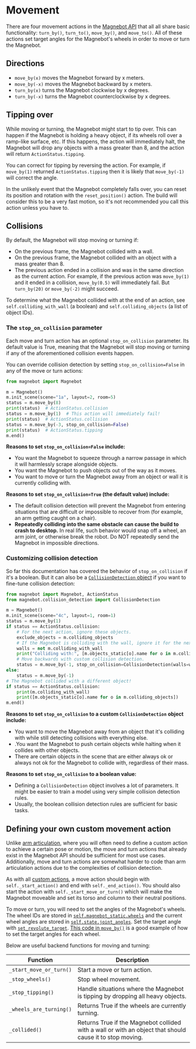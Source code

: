 # Movement

There are four movement actions in the [Magnebot API](../api/magnebot_controller,md) that all all share basic functionality: `turn_by()`, `turn_to()`, `move_by()`, and `move_to()`. All of these actions set target angles for the Magnebot's wheels in order to move or turn the Magnebot.

## Directions

- `move_by(x)` moves the Magnebot forward by x meters.
- `move_by(-x)` moves the Magnebot backward by x meters.
- `turn_by(x)` turns the Magnebot clockwise by x degrees.
- `turn_by(-x)` turns the Magnebot counterclockwise by x degrees.

## Tipping over

While moving or turning, the Magnebot might start to tip over. This can happen if the Magnebot is holding a heavy object, if its wheels roll over a ramp-like surface, etc. If this happens, the action will immediately halt, the Magnebot will drop any objects with a mass greater than 8, and the action will return `ActionStatus.tipping`. 

You can correct for tipping by reversing the action. For example, if `move_by(1)` returned `ActionStatus.tipping` then it is likely that `move_by(-1)` will correct the angle. 

In the unlikely event that the Magnebot completely falls over, you can reset its position and rotation with the `reset_position()` action. The build will consider this to be a very fast motion, so it's not recommended you call this action unless you have to.

## Collisions

By default, the Magnebot will stop moving or turning if:

- On the previous frame, the Magnebot collided with a wall.
- On the previous frame, the Magnebot collided with an object with a mass greater than 8.
- The previous action ended in a collision and was in the same direction as the current action. For example, if the previous action was `move_by(1)` and it ended in a collision, `move_by(0.5)` will immediately fail. But `turn_by(20)` or `move_by(-2)` might succeed.

To determine what the Magnebot collided with at the end of an action, see `self.colliding_with_wall` (a boolean) and `self.colliding_objects` (a list of object IDs).

### The `stop_on_collision` parameter

Each move and  turn action has an optional `stop_on_collision` parameter. Its default value is True, meaning that the Magnebot will stop moving or turning if any of the aforementioned collision events happen.

You can override collision detection by setting `stop_on_collision=False` in any of the move or turn actions:

```python
from magnebot import Magnebot

m = Magnebot()
m.init_scene(scene="1a", layout=2, room=5)
status = m.move_by(8)
print(status)  # ActionStatus.collision
status = m.move_by(1)  # This action will immediately fail!
print(status)  # ActionStatus.collision
status = m.move_by(-3, stop_on_collision=False)
print(status)  # ActionStatus.tipping
m.end()
```

**Reasons to set `stop_on_collision=False` include:**

- You want the Magnebot to squeeze through a narrow passage in which it will harmlessly scrape alongside objects.
- You want the Magnebot to push objects out of the way as it moves.
- You want to move or turn the Magnebot away from an object or wall it is currently colliding with.

**Reasons to set `stop_on_collision=True` (the default value) include:**

- The default collision detection will prevent the Magnebot from entering situations that are difficult or impossible to recover from (for example, an arm getting caught on a chair).
- **Repeatedly colliding into the same obstacle can cause the build to crash to desktop.** In real life, such behavior would snap off a wheel, an arm joint, or otherwise break the robot. Do NOT repeatedly send the Magnebot in impossible directions.

### Customizing collision detection

So far this documentation has covered the behavior of `stop_on_collision` if it's a boolean. But it can also be a [`CollisionDetection` object](../api/collision_detection.md) if you want to fine-tune collision detection:

```python
from magnebot import Magnebot, ActionStatus
from magnebot.collision_detection import CollisionDetection

m = Magnebot()
m.init_scene(scene="4c", layout=1, room=1)
status = m.move_by(1)
if status == ActionStatus.collision:
    # For the next action, ignore these objects.
    exclude_objects = m.colliding_objects
    # If the Magnebot is colliding with the wall, ignore it for the next action.
    walls = not m.colliding_with_wall
    print("Colliding with:", [m.objects_static[o].name for o in m.colliding_objects])
    # Move backwards with custom collision detection.
    status = m.move_by(-1, stop_on_collision=CollisionDetection(walls=walls, exclude_objects=exclude_objects))
else:
    status = m.move_by(-1)
# The Magnebot collided with a different object!
if status == ActionStatus.collision:
    print(m.colliding_with_wall)
    print([m.objects_static[o].name for o in m.colliding_objects])
m.end()
```

**Reasons to set `stop_on_collision` to a custom `CollisionDetection` object include:**

- You want to move the Magnebot away from an object that it's colliding with while still detecting collisions with everything else.
- .You want the Magnebot to push certain objects while halting when it collides with other objects.
- There are certain objects in the scene that are either always ok or always not ok for the Magnebot to collide with, regardless of their mass.

**Reasons to set `stop_on_collision` to a boolean value:**

- Defining a `CollisionDetection` object involves a lot of parameters.  It might be easier to train a model using very simple collision detection rules.
- Usually, the boolean collision detection rules are sufficient for basic tasks.

## Defining your own custom movement action

Unlike [arm articulation](arm_articulation.md), where you will often need to define a custom action to achieve a certain pose or motion, the move and turn actions that already exist in the Magnebot API should be sufficient for most use cases. Additionally, move and turn actions are somewhat harder to code than arm articulation actions due to the complexities of collision detection.

As with all [custom actions](custom_apis.md), a move action should begin with `self._start_action()` and end with `self._end_action()`. You should also start the action with `self._start_move_or_turn()` which will make the Magnebot moveable and set its torso and column to their neutral positions.

To move or turn, you will need to set the angles of the Magnebot's wheels. The wheel IDs are stored in [`self.magnebot_static.wheels`](api/magnebot_static.md) and the current wheel angles are stored in [`self.state.joint_angles`](api/scene_state.md). Set the target angle with [`set_revolute_target`](https://github.com/threedworld-mit/tdw/blob/master/Documentation/api/command_api.md#set_revolute_target). [This code in `move_by()`](https://github.com/alters-mit/magnebot/blob/3f537fcd95685efeadf7200208a310a4c6a2f10c/magnebot/magnebot_controller.py#L699-L707) is a good example of how to set the target angles for each wheel.

Below are useful backend functions for moving and turning:

| Function                | Description                                                  |
| ----------------------- | ------------------------------------------------------------ |
| `_start_move_or_turn()` | Start a move or turn action.                                 |
| `_stop_wheels()`        | Stop wheel movement.                                         |
| `_stop_tipping()`       | Handle situations where the Magnebot is tipping by dropping all heavy objects. |
| `_wheels_are_turning()` | Returns True if the wheels are currently turning.            |
| `_collided()`           | Returns True if the Magnebot collided with a wall or with an object that should cause it to stop moving. |


